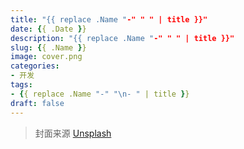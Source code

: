 ```yaml
---
title: "{{ replace .Name "-" " " | title }}"
date: {{ .Date }}
description: "{{ replace .Name "-" " " | title }}"
slug: {{ .Name }}
image: cover.png
categories:
- 开发
tags:
- {{ replace .Name "-" "\n- " | title }}
draft: false
---
```


> 封面来源 [Unsplash](https://unsplash.com/photos/)